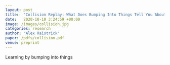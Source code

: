 ```yaml
---
layout: post
title:  "Collision Replay: What Does Bumping Into Things Tell You About Scene Geometry?"
date:   2020-10-10 3:24:59 +00:00
image: /images/collision.jpg
categories: research
author: "Alex Raistrick"
paper: /pdfs/collision.pdf
venue: preprint
---
```


Learning by bumping into things